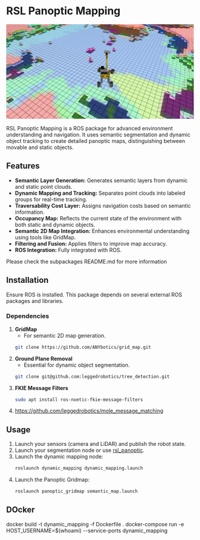 # RSL Panoptic Mapping

![overview.png](docs%2Foverview.png)

RSL Panoptic Mapping is a ROS package for advanced environment understanding and navigation. It uses semantic segmentation and dynamic object tracking to create detailed panoptic maps, distinguishing between movable and static objects.

## Features

- **Semantic Layer Generation:** Generates semantic layers from dynamic and static point clouds.
- **Dynamic Mapping and Tracking:** Separates point clouds into labeled groups for real-time tracking.
- **Traversability Cost Layer:** Assigns navigation costs based on semantic information.
- **Occupancy Map:** Reflects the current state of the environment with both static and dynamic objects.
- **Semantic 2D Map Integration:** Enhances environmental understanding using tools like GridMap.
- **Filtering and Fusion:** Applies filters to improve map accuracy.
- **ROS Integration:** Fully integrated with ROS.

Please check the subpackages README.md for more information

## Installation

Ensure ROS is installed. This package depends on several external ROS packages and libraries.

### Dependencies

1. **GridMap**
    - For semantic 2D map generation.
    ```bash
    git clone https://github.com/ANYbotics/grid_map.git
    ```
2. **Ground Plane Removal**
    - Essential for dynamic object segmentation.
    ```bash
    git clone git@github.com:leggedrobotics/tree_detection.git
    ```
3. **FKIE Message Filters**
    ```bash
    sudo apt install ros-noetic-fkie-message-filters
    ```
4. https://github.com/leggedrobotics/mole_message_matching

## Usage

1. Launch your sensors (camera and LiDAR) and publish the robot state.
2. Launch your segmentation node or use [rsl_panoptic](git@github.com:leggedrobotics/rsl_panoptic.git).
3. Launch the dynamic mapping node:
    ```bash
    roslaunch dynamic_mapping dynamic_mapping.launch
    ```
4. Launch the Panoptic Gridmap:
    ```bash
    roslaunch panoptic_gridmap semantic_map.launch
    ```

## DOcker
docker build -t dynamic_mapping -f Dockerfile .
docker-compose run -e HOST_USERNAME=$(whoami) --service-ports  dynamic_mapping
